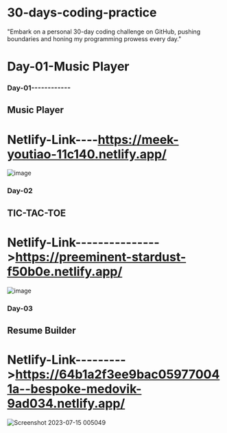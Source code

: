 # 30-days-coding-practice
"Embark on a personal 30-day coding challenge on GitHub, pushing boundaries and honing my programming prowess every day."



Day-01-Music Player
=======
### Day-01------------
## Music Player
# Netlify-Link----https://meek-youtiao-11c140.netlify.app/

![image](https://github.com/Sumitamahato/30-days-coding-practice/assets/113464291/93657362-9029-4555-b435-32ca490f939d)


### Day-02
## TIC-TAC-TOE
# Netlify-Link--------------->https://preeminent-stardust-f50b0e.netlify.app/
![image](https://github.com/Sumitamahato/30-days-coding-practice/assets/113464291/60d7bf04-eb49-4b94-abb2-a8c850fbb8b2)


### Day-03
## Resume Builder
# Netlify-Link--------->https://64b1a2f3ee9bac059770041a--bespoke-medovik-9ad034.netlify.app/
![Screenshot 2023-07-15 005049](https://github.com/Sumitamahato/30-days-coding-practice/assets/113464291/782a0195-602a-427c-af8b-a4801f16e26a)

